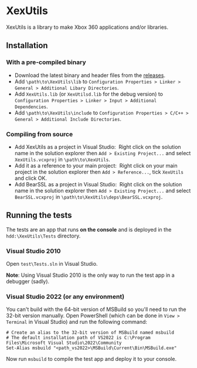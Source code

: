 # XexUtils

XexUtils is a library to make Xbox 360 applications and/or libraries.

## Installation

### With a pre-compiled binary

-   Download the latest binary and header files from the [releases](https://github.com/ClementDreptin/XexUtils/releases).
-   Add `\path\to\XexUtils\lib` to `Configuration Properties > Linker > General > Additional Libary Directories`.
-   Add `XexUtils.lib` (or `XexUtilsd.lib` for the debug version) to `Configuration Properties > Linker > Input > Additional Dependencies`.
-   Add `\path\to\XexUtils\include` to `Configuration Properties > C/C++ > General > Additional Include Directories`.

### Compiling from source

-   Add XexUtils as a project in Visual Studio:&nbsp;
    Right click on the solution name in the solution explorer then `Add > Existing Project...` and select `XexUtils.vcxproj` in `\path\to\XexUtils`.
-   Add it as a reference to your main project:&nbsp;
    Right click on your main project in the solution explorer then `Add > Reference...`, tick `XexUtils` and click OK.
-   Add BearSSL as a project in Visual Studio:&nbsp;
    Right click on the solution name in the solution explorer then `Add > Existing Project...` and select `BearSSL.vcxproj` in `\path\to\XexUtils\deps\BearSSL.vcxproj`.

## Running the tests

The tests are an app that runs **on the console** and is deployed in the `hdd:\XexUtils\Tests` directory.

### Visual Studio 2010

Open `test\Tests.sln` in Visual Studio.

**Note**: Using Visual Studio 2010 is the only way to run the test app in a debugger (sadly).

### Visual Studio 2022 (or any environment)

You can't build with the 64-bit version of MSBuild so you'll need to run the 32-bit version manually. Open PowerShell (which can be done in `View > Terminal` in Visual Studio) and run the following command:

```PS1
# Create an alias to the 32-bit version of MSBuild named msbuild
# The default installation path of VS2022 is C:\Program Files\Microsoft Visual Studio\2022\Community
Set-Alias msbuild "<path_vs2022>\MSBuild\Current\Bin\MSBuild.exe"
```

Now run `msbuild` to compile the test app and deploy it to your console.
